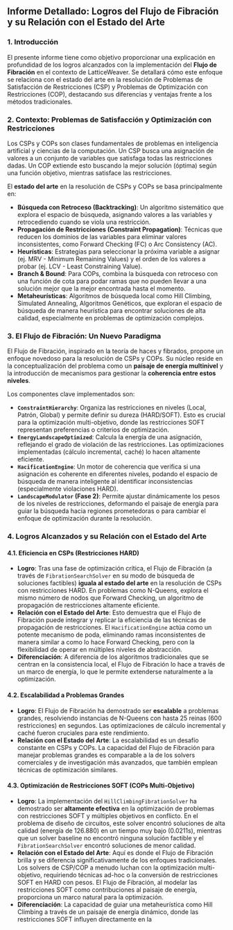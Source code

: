 ## Informe Detallado: Logros del Flujo de Fibración y su Relación con el Estado del Arte

### 1. Introducción

El presente informe tiene como objetivo proporcionar una explicación en profundidad de los logros alcanzados con la implementación del **Flujo de Fibración** en el contexto de LatticeWeaver. Se detallará cómo este enfoque se relaciona con el estado del arte en la resolución de Problemas de Satisfacción de Restricciones (CSP) y Problemas de Optimización con Restricciones (COP), destacando sus diferencias y ventajas frente a los métodos tradicionales.

### 2. Contexto: Problemas de Satisfacción y Optimización con Restricciones

Los CSPs y COPs son clases fundamentales de problemas en inteligencia artificial y ciencias de la computación. Un CSP busca una asignación de valores a un conjunto de variables que satisfaga todas las restricciones dadas. Un COP extiende esto buscando la mejor solución (óptima) según una función objetivo, mientras satisface las restricciones.

El **estado del arte** en la resolución de CSPs y COPs se basa principalmente en:

*   **Búsqueda con Retroceso (Backtracking)**: Un algoritmo sistemático que explora el espacio de búsqueda, asignando valores a las variables y retrocediendo cuando se viola una restricción.
*   **Propagación de Restricciones (Constraint Propagation)**: Técnicas que reducen los dominios de las variables para eliminar valores inconsistentes, como Forward Checking (FC) o Arc Consistency (AC).
*   **Heurísticas**: Estrategias para seleccionar la próxima variable a asignar (ej. MRV - Minimum Remaining Values) y el orden de los valores a probar (ej. LCV - Least Constraining Value).
*   **Branch & Bound**: Para COPs, combina la búsqueda con retroceso con una función de cota para podar ramas que no pueden llevar a una solución mejor que la mejor encontrada hasta el momento.
*   **Metaheurísticas**: Algoritmos de búsqueda local como Hill Climbing, Simulated Annealing, Algoritmos Genéticos, que exploran el espacio de búsqueda de manera heurística para encontrar soluciones de alta calidad, especialmente en problemas de optimización complejos.

### 3. El Flujo de Fibración: Un Nuevo Paradigma

El Flujo de Fibración, inspirado en la teoría de haces y fibrados, propone un enfoque novedoso para la resolución de CSPs y COPs. Su núcleo reside en la conceptualización del problema como un **paisaje de energía multinivel** y la introducción de mecanismos para gestionar la **coherencia entre estos niveles**.

Los componentes clave implementados son:

*   **`ConstraintHierarchy`**: Organiza las restricciones en niveles (Local, Patrón, Global) y permite definir su dureza (HARD/SOFT). Esto es crucial para la optimización multi-objetivo, donde las restricciones SOFT representan preferencias o criterios de optimización.
*   **`EnergyLandscapeOptimized`**: Calcula la energía de una asignación, reflejando el grado de violación de las restricciones. Las optimizaciones implementadas (cálculo incremental, caché) lo hacen altamente eficiente.
*   **`HacificationEngine`**: Un motor de coherencia que verifica si una asignación es coherente en diferentes niveles, podando el espacio de búsqueda de manera inteligente al identificar inconsistencias (especialmente violaciones HARD).
*   **`LandscapeModulator` (Fase 2)**: Permite ajustar dinámicamente los pesos de los niveles de restricciones, deformando el paisaje de energía para guiar la búsqueda hacia regiones prometedoras o para cambiar el enfoque de optimización durante la resolución.

### 4. Logros Alcanzados y su Relación con el Estado del Arte

#### 4.1. Eficiencia en CSPs (Restricciones HARD)

*   **Logro**: Tras una fase de optimización crítica, el Flujo de Fibración (a través de `FibrationSearchSolver` en su modo de búsqueda de soluciones factibles) **iguala al estado del arte** en la resolución de CSPs con restricciones HARD. En problemas como N-Queens, explora el mismo número de nodos que Forward Checking, un algoritmo de propagación de restricciones altamente eficiente.
*   **Relación con el Estado del Arte**: Esto demuestra que el Flujo de Fibración puede integrar y replicar la eficiencia de las técnicas de propagación de restricciones. El `HacificationEngine` actúa como un potente mecanismo de poda, eliminando ramas inconsistentes de manera similar a como lo hace Forward Checking, pero con la flexibilidad de operar en múltiples niveles de abstracción.
*   **Diferenciación**: A diferencia de los algoritmos tradicionales que se centran en la consistencia local, el Flujo de Fibración lo hace a través de un marco de energía, lo que le permite extenderse naturalmente a la optimización.

#### 4.2. Escalabilidad a Problemas Grandes

*   **Logro**: El Flujo de Fibración ha demostrado ser **escalable** a problemas grandes, resolviendo instancias de N-Queens con hasta 25 reinas (600 restricciones) en segundos. Las optimizaciones de cálculo incremental y caché fueron cruciales para este rendimiento.
*   **Relación con el Estado del Arte**: La escalabilidad es un desafío constante en CSPs y COPs. La capacidad del Flujo de Fibración para manejar problemas grandes es comparable a la de los solvers comerciales y de investigación más avanzados, que también emplean técnicas de optimización similares.

#### 4.3. Optimización de Restricciones SOFT (COPs Multi-Objetivo)

*   **Logro**: La implementación del `HillClimbingFibrationSolver` ha demostrado ser **altamente efectiva** en la optimización de problemas con restricciones SOFT y múltiples objetivos en conflicto. En el problema de diseño de circuitos, este solver encontró soluciones de alta calidad (energía de 126.880) en un tiempo muy bajo (0.0211s), mientras que un solver baseline no encontró ninguna solución factible y el `FibrationSearchSolver` encontró soluciones de menor calidad.
*   **Relación con el Estado del Arte**: Aquí es donde el Flujo de Fibración brilla y se diferencia significativamente de los enfoques tradicionales. Los solvers de CSP/COP a menudo luchan con la optimización multi-objetivo, requiriendo técnicas ad-hoc o la conversión de restricciones SOFT en HARD con pesos. El Flujo de Fibración, al modelar las restricciones SOFT como contribuciones al paisaje de energía, proporciona un marco natural para la optimización.
*   **Diferenciación**: La capacidad de guiar una metaheurística como Hill Climbing a través de un paisaje de energía dinámico, donde las restricciones SOFT influyen directamente en la 
